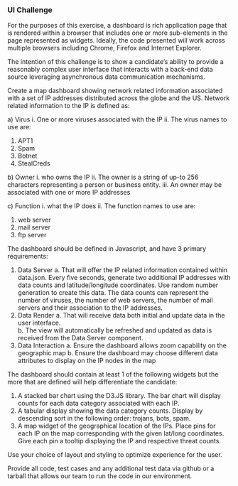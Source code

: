 ### UI Challenge

For the purposes of this exercise, a dashboard is rich application page that is rendered within a browser that includes one or more sub-elements in the page represented as widgets. Ideally, the code presented will work across multiple browsers including Chrome, Firefox and Internet Explorer.

The intention of this challenge is to show a candidate’s ability to provide a reasonably complex user interface that interacts with a back-end data source leveraging asynchronous data communication mechanisms.

Create a map dashboard showing network related information associated with a set of IP addresses distributed across the globe and the US.  Network related information to the IP is defined as:

a)	Virus 
i.	One or more viruses associated with the IP
ii.	The virus names to use are:
1.	APT1
2.	Spam
3.	Botnet
4.	StealCreds

b)	Owner
i.	who owns the IP
ii.	The owner is a string of up-to 256 characters representing a person or business entity.
iii.	An owner may be associated with one or more IP addresses

c)	Function
i.	what the IP does 
ii.	The function names to use are:
1.	web server
2.	mail server
3.	ftp server

The dashboard should be defined in Javascript, and have 3 primary requirements:

1.	Data Server 
a.	That will offer the IP related information contained within data.json.  Every five seconds, generate two additional IP addresses with data counts and latitude/longitude coordinates.  Use random number generation to create this data. The data counts can represent the number of viruses, the number of web servers, the number of mail servers and their association to the IP addresses.
2.	Data Render
a.	That will receive data both initial and update data in the user interface.  
b.	The view will automatically be refreshed and updated as data is received from the Data Server component.
3.	Data Interaction
a.	Ensure the dashboard allows zoom capability on the geographic map
b.	Ensure the dashboard may choose different data attributes to display on the IP nodes in the map

The dashboard should contain at least 1 of the following widgets but the more that are defined will help differentiate the candidate:

1.	A stacked bar chart using the D3.JS library.  The bar chart will display counts for each data category associated with each IP.
2.	A tabular display showing the data category counts.  Display by descending sort in the following order: trojans, bots, spam.
3.	A map widget of the geographical location of the IPs.  Place pins for each IP on the map corresponding with the given lat/long coordinates.  Give each pin a tooltip displaying the IP and respective threat counts.

Use your choice of layout and styling to optimize experience for the user.

Provide all code, test cases and any additional test data via github or a tarball that allows our team to run the code in our environment.
